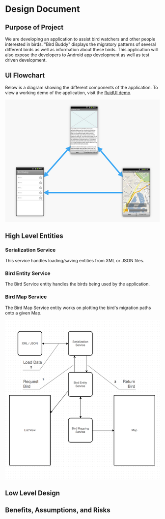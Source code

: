 Design Document
===============

## Purpose of Project

We are developing an application to assist bird watchers and other people interested in birds. "Bird Buddy" displays the migratory patterns of several different birds as well as information about these birds. This application will also expose the developers to Android app development as well as test driven development.


## UI Flowchart

Below is a diagram showing the different components of the application. To view a working demo of the application, visit the [fluidUI demo](https://www.fluidui.com/editor/live/preview/p_FyTNToGobErf9M3q2ElTvOFabkCXOkQt.1383625832629).

![UI Flowchart](img/ui-flowchart.png)

## High Level Entities

### Serialization Service
This service handles loading/saving entities from XML or JSON files. 

### Bird Entity Service
The Bird Service entity handles the birds being used by the application.

### Bird Map Service
The Bird Map Service entity works on plotting the bird's migration paths onto a given Map.

![High Level Design](img/high-level-diagram.png)

## Low Level Design




## Benefits, Assumptions, and Risks
